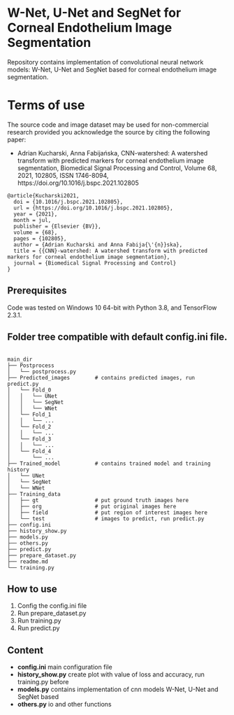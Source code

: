 # W-Net, U-Net and SegNet for Corneal Endothelium Image Segmentation
<p>Repository contains implementation of convolutional neural network models: W-Net, U-Net and SegNet based for corneal endothelium image segmentation.<p>

# Terms of use
<p>The source code and image dataset may be used for non-commercial research provided you acknowledge the source by citing the following paper:<p>

<ul>
  <li> Adrian Kucharski, Anna Fabijańska, CNN-watershed: A watershed transform with predicted markers for corneal endothelium image segmentation, Biomedical Signal Processing and Control, Volume 68, 2021, 102805, ISSN 1746-8094, https://doi.org/10.1016/j.bspc.2021.102805</li>
</ul>
  
<pre><code>@article{Kucharski2021,
  doi = {10.1016/j.bspc.2021.102805},
  url = {https://doi.org/10.1016/j.bspc.2021.102805},
  year = {2021},
  month = jul,
  publisher = {Elsevier {BV}},
  volume = {68},
  pages = {102805},
  author = {Adrian Kucharski and Anna Fabija{\'{n}}ska},
  title = {{CNN}-watershed: A watershed transform with predicted markers for corneal endothelium image segmentation},
  journal = {Biomedical Signal Processing and Control}
}</code></pre>
 
## Prerequisites
Code was tested on Windows 10 64-bit with Python 3.8, and TensorFlow 2.3.1.

## Folder tree compatible with default config.ini file.
<pre><code>
main_dir
├── Postprocess
│   └── postprocess.py
├── Predicted_images        # contains predicted images, run predict.py
│   └── Fold_0
│   │   └── UNet
│   │   └── SegNet
│   │   └── WNet
│   └── Fold_1
│   │   └── ...
│   └── Fold_2
│   │   └── ...
│   └── Fold_3
│   │   └── ...
│   └── Fold_4  
│       └── ...
├── Trained_model           # contains trained model and training history
│   └── UNet                
│   └── SegNet                
│   └── WNet              
├── Training_data
│   ├── gt                  # put ground truth images here
│   ├── org                 # put original images here
│   ├── field               # put region of interest images here
│   └── test                # images to predict, run predict.py
├── config.ini
├── history_show.py
├── models.py
├── others.py
├── predict.py
├── prepare_dataset.py
├── readme.md
└── training.py
</code></pre>

## How to use
<ol>
<li>Config the config.ini file</li>
<li>Run prepare_dataset.py</li>
<li>Run training.py</li>
<li>Run predict.py</li>
</ol>

## Content
<ul>
<li> <b>config.ini</b> main configuration file </li>
<li> <b>history_show.py</b> create plot with value of loss and accuracy, run training.py before </li>
<li> <b>models.py</b> contains implementation of cnn models W-Net, U-Net and SegNet based</li>
<li> <b>others.py</b> io and other functions</li>
</ul>
